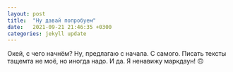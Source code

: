 ```yaml
---
layout: post
title:  "Ну давай попробуем"
date:   2021-09-21 21:46:35 +0300
categories: jekyll update
---
```


Окей, с чего начнём? Ну, предлагаю с начала. С самого. Писать тексты тащемта не моё, но иногда надо. И да. Я ненавижу маркдаун! 🙃